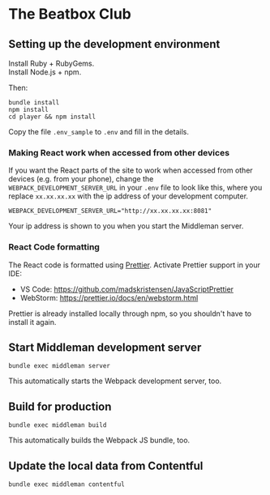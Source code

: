 # The Beatbox Club

## Setting up the development environment

Install Ruby + RubyGems. \
Install Node.js + npm.

Then:

```
bundle install
npm install
cd player && npm install
```

Copy the file `.env_sample` to `.env` and fill in the details.

### Making React work when accessed from other devices

If you want the React parts of the site to work when accessed from other devices (e.g. from your phone), change the `WEBPACK_DEVELOPMENT_SERVER_URL` in your `.env` file to look like this, where you replace `xx.xx.xx.xx` with the ip address of your development computer.

```
WEBPACK_DEVELOPMENT_SERVER_URL="http://xx.xx.xx.xx:8081"
```

Your ip address is shown to you when you start the Middleman server.

### React Code formatting

The React code is formatted using [Prettier](https://prettier.io/). Activate Prettier support in your IDE:

* VS Code: https://github.com/madskristensen/JavaScriptPrettier
* WebStorm: https://prettier.io/docs/en/webstorm.html

Prettier is already installed locally through npm, so you shouldn't have to install it again.

## Start Middleman development server

```
bundle exec middleman server
```

This automatically starts the Webpack development server, too.

## Build for production

```
bundle exec middleman build
```

This automatically builds the Webpack JS bundle, too.

## Update the local data from Contentful

```
bundle exec middleman contentful
```